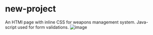 # new-project
An HTMl page with inline CSS for weapons management system. Java-script used for form validations.
![image](https://github.com/Cumbercookie/new-project/assets/110458637/f4469adf-e965-4145-baa8-1388d613be3f)

